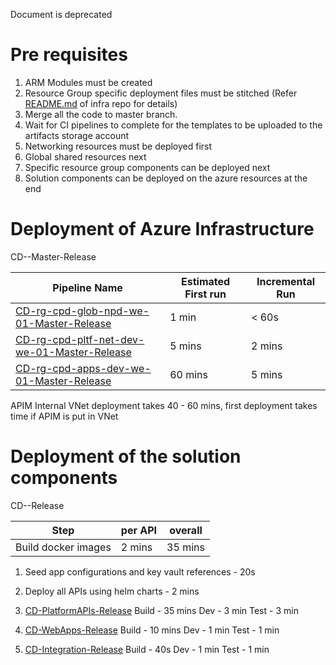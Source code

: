 Document is deprecated


# Pre requisites
1. ARM Modules must be created
1. Resource Group specific deployment files must be stitched
(Refer [README.md](https://dev.azure.com/TASMUCP/TASMU%20Central%20Platform/_git/infra?path=%2FREADME.md&_a=preview) of infra repo for details)
1. Merge all the code to master branch.
1. Wait for CI pipelines to complete for the templates to be uploaded to the artifacts storage account
1. Networking resources must be deployed first
1. Global shared resources next
1. Specific resource group components can be deployed next
1. Solution components can be deployed on the azure resources at the end

# Deployment of Azure Infrastructure
CD-<ResourceGroupName>-Master-Release


| Pipeline Name | Estimated First run  | Incremental Run|
|--|--|--|
|[CD-rg-cpd-glob-npd-we-01-Master-Release](https://dev.azure.com/TASMUCP/TASMU%20Central%20Platform/_build?definitionId=33)| 1 min| < 60s|
|[CD-rg-cpd-pltf-net-dev-we-01-Master-Release](https://dev.azure.com/TASMUCP/TASMU%20Central%20Platform/_build?definitionId=79)| 5 mins| 2 mins
|[CD-rg-cpd-apps-dev-we-01-Master-Release](https://dev.azure.com/TASMUCP/TASMU%20Central%20Platform/_build?definitionId=181)| 60 mins  | 5 mins|

APIM Internal VNet deployment takes 40 - 60 mins, first deployment takes time if APIM is put in VNet

# Deployment of the solution components
CD-<RepoName>-Release

|Step| per API |overall  |
|--|--|--|
| Build docker images |  2 mins|  35 mins|

1. Seed app configurations and key vault references - 20s
1. Deploy all APIs using helm charts - 2 mins



1. [CD-PlatformAPIs-Release](https://dev.azure.com/TASMUCP/TASMU%20Central%20Platform/_build/results?buildId=5014)
Build - 35 mins
Dev - 3 min
Test - 3 min
1. [CD-WebApps-Release](https://dev.azure.com/TASMUCP/TASMU%20Central%20Platform/_build?definitionId=130)
Build - 10 mins
Dev - 1 min
Test - 1 min
1. [CD-Integration-Release](https://dev.azure.com/TASMUCP/TASMU%20Central%20Platform/_build?definitionId=301)
Build - 40s
Dev - 1 min
Test - 1 min


